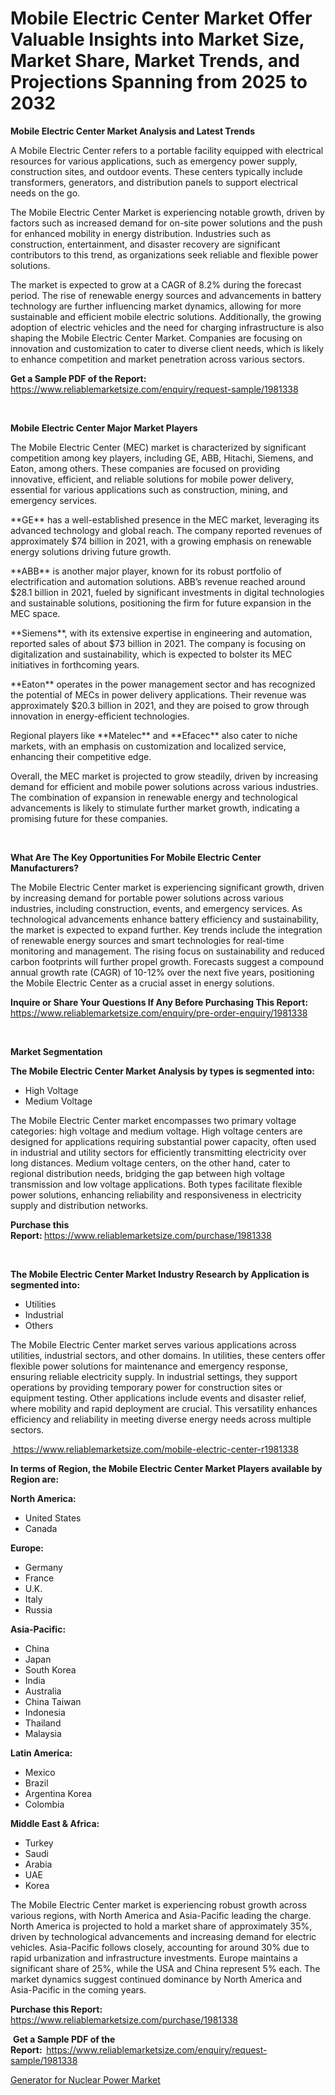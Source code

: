 <p><h1>Mobile Electric Center Market Offer Valuable Insights into Market Size, Market Share, Market Trends, and Projections Spanning from 2025 to 2032</h1></p><p><strong>Mobile Electric Center Market Analysis and Latest Trends</strong></p>
<p><p>A Mobile Electric Center refers to a portable facility equipped with electrical resources for various applications, such as emergency power supply, construction sites, and outdoor events. These centers typically include transformers, generators, and distribution panels to support electrical needs on the go. </p><p>The Mobile Electric Center Market is experiencing notable growth, driven by factors such as increased demand for on-site power solutions and the push for enhanced mobility in energy distribution. Industries such as construction, entertainment, and disaster recovery are significant contributors to this trend, as organizations seek reliable and flexible power solutions. </p><p>The market is expected to grow at a CAGR of 8.2% during the forecast period. The rise of renewable energy sources and advancements in battery technology are further influencing market dynamics, allowing for more sustainable and efficient mobile electric solutions. Additionally, the growing adoption of electric vehicles and the need for charging infrastructure is also shaping the Mobile Electric Center Market. Companies are focusing on innovation and customization to cater to diverse client needs, which is likely to enhance competition and market penetration across various sectors.</p></p>
<p><strong>Get a Sample PDF of the Report:&nbsp;</strong> <a href="https://www.reliablemarketsize.com/enquiry/request-sample/1981338?utm_campaign=3544&utm_medium=2&utm_source=Github&utm_content=ia&utm_term=07042025&utm_id=mobile-electric-center">https://www.reliablemarketsize.com/enquiry/request-sample/1981338</a></p>
<p>&nbsp;</p>
<p><strong>Mobile Electric Center Major Market Players</strong></p>
<p><p>The Mobile Electric Center (MEC) market is characterized by significant competition among key players, including GE, ABB, Hitachi, Siemens, and Eaton, among others. These companies are focused on providing innovative, efficient, and reliable solutions for mobile power delivery, essential for various applications such as construction, mining, and emergency services.</p><p>**GE** has a well-established presence in the MEC market, leveraging its advanced technology and global reach. The company reported revenues of approximately $74 billion in 2021, with a growing emphasis on renewable energy solutions driving future growth.</p><p>**ABB** is another major player, known for its robust portfolio of electrification and automation solutions. ABB’s revenue reached around $28.1 billion in 2021, fueled by significant investments in digital technologies and sustainable solutions, positioning the firm for future expansion in the MEC space.</p><p>**Siemens**, with its extensive expertise in engineering and automation, reported sales of about $73 billion in 2021. The company is focusing on digitalization and sustainability, which is expected to bolster its MEC initiatives in forthcoming years.</p><p>**Eaton** operates in the power management sector and has recognized the potential of MECs in power delivery applications. Their revenue was approximately $20.3 billion in 2021, and they are poised to grow through innovation in energy-efficient technologies.</p><p>Regional players like **Matelec** and **Efacec** also cater to niche markets, with an emphasis on customization and localized service, enhancing their competitive edge.</p><p>Overall, the MEC market is projected to grow steadily, driven by increasing demand for efficient and mobile power solutions across various industries. The combination of expansion in renewable energy and technological advancements is likely to stimulate further market growth, indicating a promising future for these companies.</p></p>
<p>&nbsp;</p>
<p><strong>What Are The Key Opportunities For Mobile Electric Center Manufacturers?</strong></p>
<p><p>The Mobile Electric Center market is experiencing significant growth, driven by increasing demand for portable power solutions across various industries, including construction, events, and emergency services. As technological advancements enhance battery efficiency and sustainability, the market is expected to expand further. Key trends include the integration of renewable energy sources and smart technologies for real-time monitoring and management. The rising focus on sustainability and reduced carbon footprints will further propel growth. Forecasts suggest a compound annual growth rate (CAGR) of 10-12% over the next five years, positioning the Mobile Electric Center as a crucial asset in energy solutions.</p></p>
<p><strong>Inquire or Share Your Questions If Any Before Purchasing This Report:</strong> <a href="https://www.reliablemarketsize.com/enquiry/pre-order-enquiry/1981338?utm_campaign=3544&utm_medium=2&utm_source=Github&utm_content=ia&utm_term=07042025&utm_id=mobile-electric-center">https://www.reliablemarketsize.com/enquiry/pre-order-enquiry/1981338</a></p>
<p>&nbsp;</p>
<p><strong>Market Segmentation</strong></p>
<p><strong>The Mobile Electric Center Market Analysis by types is segmented into:</strong></p>
<p><ul><li>High Voltage</li><li>Medium Voltage</li></ul></p>
<p><p>The Mobile Electric Center market encompasses two primary voltage categories: high voltage and medium voltage. High voltage centers are designed for applications requiring substantial power capacity, often used in industrial and utility sectors for efficiently transmitting electricity over long distances. Medium voltage centers, on the other hand, cater to regional distribution needs, bridging the gap between high voltage transmission and low voltage applications. Both types facilitate flexible power solutions, enhancing reliability and responsiveness in electricity supply and distribution networks.</p></p>
<p><strong>Purchase this Report:&nbsp;</strong><a href="https://www.reliablemarketsize.com/purchase/1981338?utm_campaign=3544&utm_medium=2&utm_source=Github&utm_content=ia&utm_term=07042025&utm_id=mobile-electric-center">https://www.reliablemarketsize.com/purchase/1981338</a></p>
<p>&nbsp;</p>
<p><strong>The Mobile Electric Center Market Industry Research by Application is segmented into:</strong></p>
<p><ul><li>Utilities</li><li>Industrial</li><li>Others</li></ul></p>
<p><p>The Mobile Electric Center market serves various applications across utilities, industrial sectors, and other domains. In utilities, these centers offer flexible power solutions for maintenance and emergency response, ensuring reliable electricity supply. In industrial settings, they support operations by providing temporary power for construction sites or equipment testing. Other applications include events and disaster relief, where mobility and rapid deployment are crucial. This versatility enhances efficiency and reliability in meeting diverse energy needs across multiple sectors.</p></p>
<p><a href="https://www.reliablemarketsize.com/mobile-electric-center-r1981338?utm_campaign=3544&utm_medium=2&utm_source=Github&utm_content=ia&utm_term=07042025&utm_id=mobile-electric-center">&nbsp;https://www.reliablemarketsize.com/mobile-electric-center-r1981338</a></p>
<p><strong>In terms of Region, the Mobile Electric Center Market Players available by Region are:</strong></p>
<p>
    <p> <strong> North America: </strong>
        <ul>
            <li>United States</li>
            <li>Canada</li>
        </ul>
        </p> 
    <p> <strong> Europe: </strong>
        <ul>
            <li>Germany</li>
            <li>France</li>
            <li>U.K.</li>
            <li>Italy</li>
            <li>Russia</li>
        </ul>
        </p> 
    <p> <strong> Asia-Pacific: </strong>
        <ul>
            <li>China</li>
            <li>Japan</li>
            <li>South Korea</li>
            <li>India</li>
            <li>Australia</li>
            <li>China Taiwan</li>
            <li>Indonesia</li>
            <li>Thailand</li>
            <li>Malaysia</li>
        </ul>
        </p> 
    <p> <strong> Latin America: </strong>
        <ul>
            <li>Mexico</li>
            <li>Brazil</li>
            <li>Argentina Korea</li>
            <li>Colombia</li>
        </ul>
        </p> 
    <p> <strong> Middle East & Africa: </strong>
        <ul>
            <li>Turkey</li>
            <li>Saudi</li>
            <li>Arabia</li>
            <li>UAE</li>
            <li>Korea</li>
        </ul>
    </p>
    </p>
<p><p>The Mobile Electric Center market is experiencing robust growth across various regions, with North America and Asia-Pacific leading the charge. North America is projected to hold a market share of approximately 35%, driven by technological advancements and increasing demand for electric vehicles. Asia-Pacific follows closely, accounting for around 30% due to rapid urbanization and infrastructure investments. Europe maintains a significant share of 25%, while the USA and China represent 5% each. The market dynamics suggest continued dominance by North America and Asia-Pacific in the coming years.</p></p>
<p><strong>Purchase this Report: </strong><a href="https://www.reliablemarketsize.com/purchase/1981338?utm_campaign=3544&utm_medium=2&utm_source=Github&utm_content=ia&utm_term=07042025&utm_id=mobile-electric-center">https://www.reliablemarketsize.com/purchase/1981338</a></p>
<p>&nbsp;<strong>Get a Sample PDF of the Report:&nbsp;&nbsp;</strong><a href="https://www.reliablemarketsize.com/enquiry/request-sample/1981338?utm_campaign=3544&utm_medium=2&utm_source=Github&utm_content=ia&utm_term=07042025&utm_id=mobile-electric-center">https://www.reliablemarketsize.com/enquiry/request-sample/1981338</a></p>
<p><strong></strong></p>
<p><p><a href="https://github.com/sanokdagada01/Market-Research-Report-List-1/blob/main/generator-for-nuclear-power-market.md?utm_campaign=3544&utm_medium=2&utm_source=Github&utm_content=ia&utm_term=07042025&utm_id=mobile-electric-center">Generator for Nuclear Power Market</a></p></p>